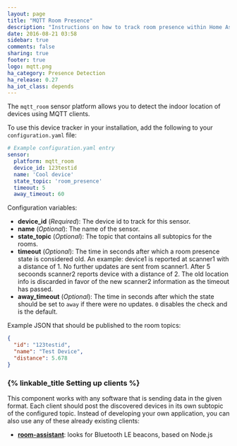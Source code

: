 ```yaml
---
layout: page
title: "MQTT Room Presence"
description: "Instructions on how to track room presence within Home Assistant."
date: 2016-08-21 03:58
sidebar: true
comments: false
sharing: true
footer: true
logo: mqtt.png
ha_category: Presence Detection
ha_release: 0.27
ha_iot_class: depends
---
```



The `mqtt_room` sensor platform allows you to detect the indoor location of devices using MQTT clients.

To use this device tracker in your installation, add the following to your `configuration.yaml` file:

```yaml
# Example configuration.yaml entry
sensor:
  platform: mqtt_room
  device_id: 123testid
  name: 'Cool device'
  state_topic: 'room_presence'
  timeout: 5
  away_timeout: 60
```

Configuration variables:

- **device_id** (*Required*): The device id to track for this sensor.
- **name** (*Optional*): The name of the sensor.
- **state_topic** (*Optional*): The topic that contains all subtopics for the rooms.
- **timeout** (*Optional*): The time in seconds after which a room presence state is considered old. An example: device1 is reported at scanner1 with a distance of 1. No further updates are sent from scanner1. After 5 secoonds scanner2 reports device with a distance of 2. The old location info is discarded in favor of the new scanner2 information as the timeout has passed.
- **away_timeout** (*Optional*): The time in seconds after which the state should be set to `away` if there were no updates. `0` disables the check and is the default.

Example JSON that should be published to the room topics:

```json
{
  "id": "123testid",
  "name": "Test Device",
  "distance": 5.678
}
```

### {% linkable_title Setting up clients %}

This component works with any software that is sending data in the given format.
Each client should post the discovered devices in its own subtopic of the configured topic.
Instead of developing your own application, you can also use any of these already existing clients:

- [**room-assistant**](https://github.com/mKeRix/room-assistant): looks for Bluetooth LE beacons, based on Node.js
